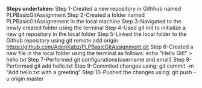 **Steps undertaken:**
Step 1-Created a new repository in Githhub named PLPBasicGitAssignment
Step 2-Created a folder named PLPBasicGitAssignement in the local machine
Step 3-Navigated to the newly created folder using the terminal
Step 4-Used git init to initialize a new git repository in the local folder
Step 5-Linked the local folder to the Github repository using git remote add origin https://github.com/AdenKabz/PLPBasicGitAssignment.git
Step 6-Created a new file in the local folder using the terminal as follows: echo "Hello Git!" > hello.txt
Step 7-Performed git configurations(username and email)
Step 8-Performed git add hello.txt
Step 9-Commited changes using: git commit -m "Add hello.txt with a greeting"
Step 10-Pushed the changes using: git push -u origin master
